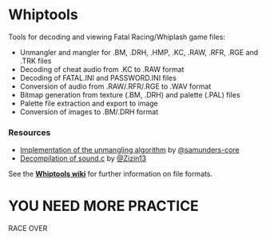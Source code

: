 # Whiptools
Tools for decoding and viewing Fatal Racing/Whiplash game files:

- Unmangler and mangler for .BM, .DRH, .HMP, .KC, .RAW, .RFR, .RGE and .TRK files
- Decoding of cheat audio from .KC to .RAW format
- Decoding of FATAL.INI and PASSWORD.INI files
- Conversion of audio from .RAW/.RFR/.RGE to .WAV format
- Bitmap generation from texture (.BM, .DRH) and palette (.PAL) files
- Palette file extraction and export to image
- Conversion of images to .BM/.DRH format

### Resources
- [Implementation of the unmangling algorithm](https://gist.github.com/samunders-core/1acaadc064f203e4f2ab769c7dfabeda) by [@samunders-core](https://github.com/samunders-core)
- [Decompilation of sound.c](https://github.com/Zizin13/ROLLER/blob/b16cacf124f4ff2654fc3f8f77e7760780c49879/PROJECTS/ROLLER/sound.c) by [@Zizin13](https://github.com/Zizin13)

See the [**Whiptools wiki**](https://github.com/ninjatobob/Whiptools/wiki) for further information on file formats.

# YOU NEED MORE PRACTICE
RACE OVER
